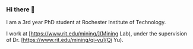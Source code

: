 ### Hi there 👋

I am a 3rd year PhD student at Rochester Institute of Technology.

I work at [https://www.rit.edu/mining/](Mining Lab), under the supervision of Dr. [https://www.rit.edu/mining/qi-yu](Qi Yu).

<!--
**mahmozaffari/mahmozaffari** is a ✨ _special_ ✨ repository because its `README.md` (this file) appears on your GitHub profile.

Here are some ideas to get you started:

- 🔭 I’m currently working on ...
- 🌱 I’m currently learning ...
- 👯 I’m looking to collaborate on ...
- 🤔 I’m looking for help with ...
- 💬 Ask me about ...
- 📫 How to reach me: ...
- 😄 Pronouns: ...
- ⚡ Fun fact: ...
-->
